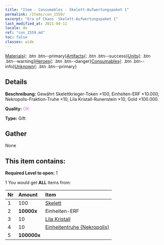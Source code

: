 ```yaml
---
title: "Item - Consumables - Skelett-Aufwertungspaket 1"
permalink: /Items/con_1559/
excerpt: "Era of Chaos  Skelett-Aufwertungspaket 1"
last_modified_at: 2021-04-11
locale: de
ref: "con_1559.md"
toc: false
classes: wide
---
```

 [Materials](/de/Items/){: .btn .btn--primary}[Artifacts](/de/Items/Artifacts/){: .btn .btn--success}[Units](/de/Items/Units/){: .btn .btn--warning}[Heroes](/de/Items/Heroes/){: .btn .btn--danger}[Consumables](/de/Items/Consumables/){: .btn .btn--info}[Unknown](/de/Items/Unknown/){: .btn .btn--primary}

## Details
 **Beschreibung:** Gewährt Skelettkrieger-Token ×100, Einheiten-ERF ×10.000, Nekropolis-Fraktion-Truhe ×10, Lila Kristall-Runenstein ×10, Gold ×100.000.

 **Quality:** <span style="color: #DA70D6">OK</span>

 **Type:** Gift

## Gather

  None

## This item contains:

 **Required Level to open:** 1

 1 You would get **ALL** items  from:

  | Nr | Amount |     Item    |
  |:---|:-------|:------------|
  | 1 | 100 | [Skelett](/de/Items/unt_208/) | 
  | 2 |  **10000x** | Einheiten-ERF |  | 
  | 3 | 10 | [Lila Kristall](/de/Items/con_720/) | 
  | 4 | 10 | [Einheitentruhe (Nekropolis)](/de/Items/con_1271/) | 
  | 5 |  **100000x** | <i class="fas fa-coins"/> |  | 
